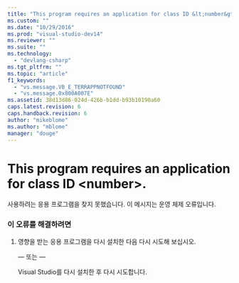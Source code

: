 ```yaml
---
title: "This program requires an application for class ID &lt;number&gt;. | Microsoft Docs"
ms.custom: ""
ms.date: "10/29/2016"
ms.prod: "visual-studio-dev14"
ms.reviewer: ""
ms.suite: ""
ms.technology: 
  - "devlang-csharp"
ms.tgt_pltfrm: ""
ms.topic: "article"
f1_keywords: 
  - "vs.message.VB_E_TERRAPPNOTFOUND"
  - "vs.message.0x800A007E"
ms.assetid: 38d13d86-024d-426b-b1dd-b93b10190a60
caps.latest.revision: 6
caps.handback.revision: 6
author: "mikeblome"
ms.author: "mblome"
manager: "douge"
---
```

# This program requires an application for class ID &lt;number&gt;.
사용하려는 응용 프로그램을 찾지 못했습니다.  이 메시지는 운영 체제 오류입니다.  
  
### 이 오류를 해결하려면  
  
1.  영향을 받는 응용 프로그램을 다시 설치한 다음 다시 시도해 보십시오.  
  
     — 또는 —  
  
     Visual Studio를 다시 설치한 후 다시 시도합니다.